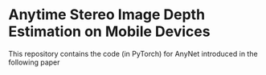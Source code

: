 # Anytime Stereo Image Depth Estimation on Mobile Devices
This repository contains the code (in PyTorch) for AnyNet introduced in the following paper
